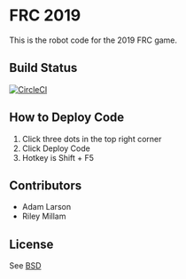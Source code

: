 # FRC 2019
This is the robot code for the 2019 FRC game.

## Build Status
[![CircleCI](https://circleci.com/gh/team6022/FRC-2019.svg?style=svg)](https://circleci.com/gh/team6022/FRC-2019)


## How to Deploy Code
1. Click three dots in the top right corner
2. Click Deploy Code
3. Hotkey is Shift + F5

## Contributors
 - Adam Larson
 - Riley Millam

## License
See [BSD](LICENSE)